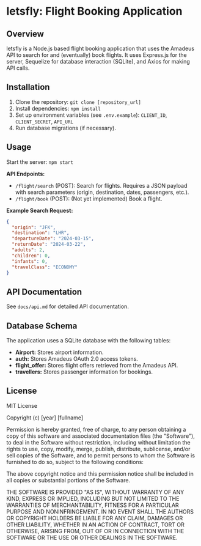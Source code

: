 # letsfly: Flight Booking Application

## Overview

letsfly is a Node.js based flight booking application that uses the Amadeus API to search for and (eventually) book flights.  It uses Express.js for the server, Sequelize for database interaction (SQLite), and Axios for making API calls.

## Installation

1.  Clone the repository: `git clone [repository_url]`
2.  Install dependencies: `npm install`
3.  Set up environment variables (see `.env.example`):  `CLIENT_ID`, `CLIENT_SECRET`, `API_URL`
4.  Run database migrations (if necessary).

## Usage

Start the server: `npm start`

**API Endpoints:**

*   `/flight/search` (POST): Search for flights.  Requires a JSON payload with search parameters (origin, destination, dates, passengers, etc.).
*   `/flight/book` (POST):  (Not yet implemented) Book a flight.

**Example Search Request:**

```json
{
  "origin": "JFK",
  "destination": "LHR",
  "departureDate": "2024-03-15",
  "returnDate": "2024-03-22",
  "adults": 2,
  "children": 0,
  "infants": 0,
  "travelClass": "ECONOMY"
}
```

## API Documentation

See `docs/api.md` for detailed API documentation.

## Database Schema

The application uses a SQLite database with the following tables:

*   **Airport:** Stores airport information.
*   **auth:** Stores Amadeus OAuth 2.0 access tokens.
*   **flight_offer:** Stores flight offers retrieved from the Amadeus API.
*   **travellers:** Stores passenger information for bookings.



## License

MIT License

Copyright (c) [year] [fullname]

Permission is hereby granted, free of charge, to any person obtaining a copy
of this software and associated documentation files (the "Software"), to deal
in the Software without restriction, including without limitation the rights
to use, copy, modify, merge, publish, distribute, sublicense, and/or sell
copies of the Software, and to permit persons to whom the Software is
furnished to do so, subject to the following conditions:

The above copyright notice and this permission notice shall be included in all
copies or substantial portions of the Software.

THE SOFTWARE IS PROVIDED "AS IS", WITHOUT WARRANTY OF ANY KIND, EXPRESS OR
IMPLIED, INCLUDING BUT NOT LIMITED TO THE WARRANTIES OF MERCHANTABILITY,
FITNESS FOR A PARTICULAR PURPOSE AND NONINFRINGEMENT. IN NO EVENT SHALL THE
AUTHORS OR COPYRIGHT HOLDERS BE LIABLE FOR ANY CLAIM, DAMAGES OR OTHER
LIABILITY, WHETHER IN AN ACTION OF CONTRACT, TORT OR OTHERWISE, ARISING FROM,
OUT OF OR IN CONNECTION WITH THE SOFTWARE OR THE USE OR OTHER DEALINGS IN THE
SOFTWARE.
